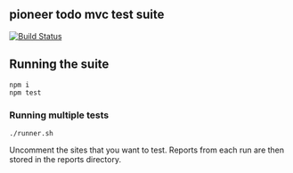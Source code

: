 pioneer todo mvc test suite
--------------

[![Build Status](https://travis-ci.org/mojotech/pioneer-todo-mvc.svg?branch=jt%2Ftodomvc)](https://travis-ci.org/mojotech/pioneer-todo-mvc)

## Running the suite

    npm i
    npm test

### Running multiple tests

    ./runner.sh

Uncomment the sites that you want to test. Reports from each run are then stored in the reports directory. 
